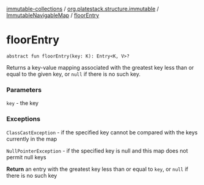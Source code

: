 [immutable-collections](../../index.md) / [org.platestack.structure.immutable](../index.md) / [ImmutableNavigableMap](index.md) / [floorEntry](.)

# floorEntry

`abstract fun floorEntry(key: K): Entry<K, V>?`

Returns a key-value mapping associated with the greatest key
less than or equal to the given key, or `null` if there
is no such key.

### Parameters

`key` - the key

### Exceptions

`ClassCastException` - if the specified key cannot be compared
    with the keys currently in the map

`NullPointerException` - if the specified key is null
    and this map does not permit null keys

**Return**
an entry with the greatest key less than or equal to
    `key`, or `null` if there is no such key

